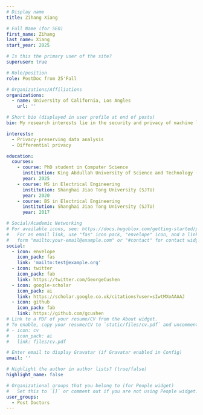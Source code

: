 ```yaml
---
# Display name
title: Zihang Xiang

# Full Name (for SEO)
first_name: Zihang
last_name: Xiang
start_year: 2025

# Is this the primary user of the site?
superuser: true

# Role/position
role: PostDoc from 25'Fall

# Organizations/Affiliations
organizations:
  - name: University of California, Los Angles
    url: ''

# Short bio (displayed in user profile at end of posts)
bio: My research interests lie in the security and privacy of machine learning, and application of machine learning in security and privacy.

interests:
  - Privacy-preserving data analysis
  - Differential privacy

education:
  courses:
    - course: PhD student in Computer Science
      institution: King Abdullah University of Science and Technology (KAUST)
      year: 2025
    - course: MS in Electrical Engineering 
      institution: Shanghai Jiao Tong University (SJTU)
      year: 2020
    - course: BS in Electrical Engineering 
      institution: Shanghai Jiao Tong University (SJTU)
      year: 2017

# Social/Academic Networking
# For available icons, see: https://docs.hugoblox.com/getting-started/page-builder/#icons
#   For an email link, use "fas" icon pack, "envelope" icon, and a link in the
#   form "mailto:your-email@example.com" or "#contact" for contact widget.
social:
  - icon: envelope
    icon_pack: fas
    link: 'mailto:test@example.org'
  - icon: twitter
    icon_pack: fab
    link: https://twitter.com/GeorgeCushen
  - icon: google-scholar
    icon_pack: ai
    link: https://scholar.google.co.uk/citations?user=sIwtMXoAAAAJ
  - icon: github
    icon_pack: fab
    link: https://github.com/gcushen
# Link to a PDF of your resume/CV from the About widget.
# To enable, copy your resume/CV to `static/files/cv.pdf` and uncomment the lines below.
# - icon: cv
#   icon_pack: ai
#   link: files/cv.pdf

# Enter email to display Gravatar (if Gravatar enabled in Config)
email: ''

# Highlight the author in author lists? (true/false)
highlight_name: false

# Organizational groups that you belong to (for People widget)
#   Set this to `[]` or comment out if you are not using People widget.
user_groups:
  - Post Doctors
---
```

